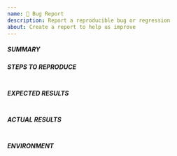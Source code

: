 ```yaml
---
name: 🐛 Bug Report
description: Report a reproducible bug or regression 
about: Create a report to help us improve
---
```


##### SUMMARY
<!--- Explain the problem briefly below -->

##### STEPS TO REPRODUCE
<!--- Describe exactly how to reproduce the problem, using a minimal test-case -->
```yaml

```

<!--- HINT: You can paste gist.github.com links for larger files -->

##### EXPECTED RESULTS
<!--- Describe what you expected to happen when running the steps above -->
```paste below

```

##### ACTUAL RESULTS
<!--- Paste verbatim command output between quotes -->
```paste below

```

##### ENVIRONMENT
<!--- Provide all relevant information below, e.g. target OS versions, Ansible version, etc. -->
